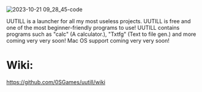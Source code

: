 
![2023-10-21 09_28_45-code](https://github.com/0SGames/uutill/assets/112166972/83c700c6-c348-470d-b374-63ba7a2a01b9)

UUTILL is a launcher for all my most useless projects.
UUTILL is free and one of the most beginner-friendly programs to use!
UUTILL contains programs such as "calc" (A calculator.), "Txtfg" (Text to file gen.) and more coming very very soon!
Mac OS support coming very very soon!

# Wiki:
https://github.com/0SGames/uutill/wiki

